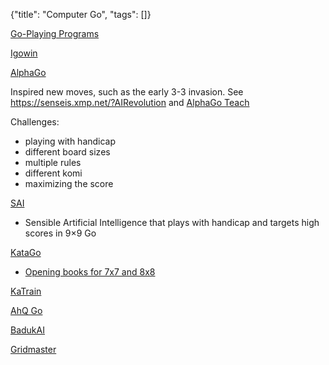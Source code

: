{"title": "Computer Go", "tags": []}

[Go-Playing Programs](https://senseis.xmp.net/?GoPlayingPrograms)

[Igowin](https://www.smart-games.com/igowin.html)

[AlphaGo](https://www.deepmind.com/research/highlighted-research/alphago)

Inspired new moves, such as the early 3-3 invasion. See https://senseis.xmp.net/?AIRevolution
and [AlphaGo Teach](https://alphagoteach.deepmind.com/)

Challenges:
* playing with handicap
* different board sizes
* multiple rules
* different komi
* maximizing the score

[SAI](https://github.com/sai-dev/sai)
* Sensible Artificial Intelligence that plays with handicap and targets high scores in 9×9 Go

[KataGo](https://github.com/lightvector/KataGo)
* [Opening books for 7x7 and 8x8](https://katagobooks.org/)

[KaTrain](https://github.com/sanderland/katrain)

[AhQ Go](https://play.google.com/store/apps/details?id=cn.ezandroid.aq.preview)

[BadukAI](https://aki65.github.io/)

[Gridmaster](http://erikvanderwerf.tengen.nl/gridmaster.html)


